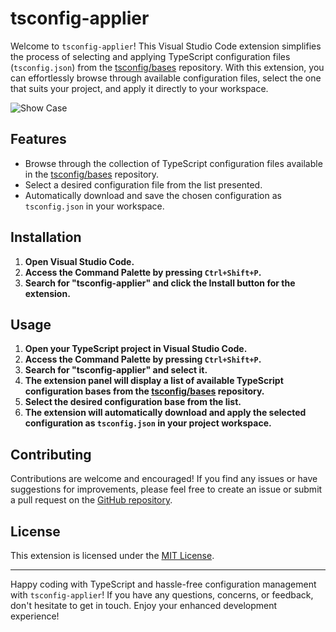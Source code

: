 # tsconfig-applier

Welcome to `tsconfig-applier`! This Visual Studio Code extension simplifies the process of selecting and applying TypeScript configuration files (`tsconfig.json`) from the [tsconfig/bases](https://github.com/tsconfig/bases) repository. With this extension, you can effortlessly browse through available configuration files, select the one that suits your project, and apply it directly to your workspace.

![Show Case](showcase-tsconfig-applier.gif)

## Features

- Browse through the collection of TypeScript configuration files available in the [tsconfig/bases](https://github.com/tsconfig/bases) repository.
- Select a desired configuration file from the list presented.
- Automatically download and save the chosen configuration as `tsconfig.json` in your workspace.

## Installation

1. **Open Visual Studio Code.**
2. **Access the Command Palette by pressing `Ctrl+Shift+P`.**
3. **Search for "tsconfig-applier" and click the Install button for the extension.**

## Usage

1. **Open your TypeScript project in Visual Studio Code.**
2. **Access the Command Palette by pressing `Ctrl+Shift+P`.**
3. **Search for "tsconfig-applier" and select it.**
4. **The extension panel will display a list of available TypeScript configuration bases from the [tsconfig/bases](https://github.com/tsconfig/bases) repository.**
5. **Select the desired configuration base from the list.**
6. **The extension will automatically download and apply the selected configuration as `tsconfig.json` in your project workspace.**

## Contributing

Contributions are welcome and encouraged! If you find any issues or have suggestions for improvements, please feel free to create an issue or submit a pull request on the [GitHub repository](https://github.com/khalidsheet/tsconfig-applier).

## License

This extension is licensed under the [MIT License](https://opensource.org/licenses/MIT).


---

Happy coding with TypeScript and hassle-free configuration management with `tsconfig-applier`! If you have any questions, concerns, or feedback, don't hesitate to get in touch. Enjoy your enhanced development experience!
